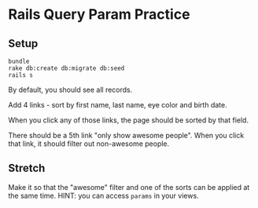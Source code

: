 # Rails Query Param Practice

## Setup

```
bundle
rake db:create db:migrate db:seed
rails s
```

By default, you should see all records.

Add 4 links - sort by first name, last name, eye color and birth date.

When you click any of those links, the page should be sorted by that field.

There should be a 5th link "only show awesome people".
When you click that link, it should filter out non-awesome people.

## Stretch

Make it so that the "awesome" filter and one of the sorts can be applied at the
same time.  HINT: you can access `params` in your views.
